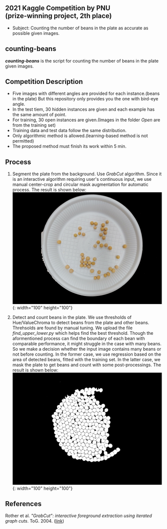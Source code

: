 ## 2021 Kaggle Competition by PNU <br/>(prize-winning project, 2th place)
- Subject: Counting the number of beans in the plate as accurate as possible given images.

## counting-beans
<strong>_counting-beans_</strong> is the script for counting the number of beans in the plate given images.

## Competition Description
- Five images with different angles are provided for each instance.(beans in the plate) But this repository only provides you the one with bird-eye angle.
- In the test tiem, 30 hidden instances are given and each example has the same amount of point. 
- For training, 30 open instances are given.(Images in the folder _Open_ are from the training set)
- Training data and test data follow the same distribution.
- Only algorithmic method is allowed.(learning-based method is not permitted)
- The proposed method must finish its work within 5 min.

## Process
1. Segment the plate from the background. Use _GrabCut_ algorithm. Since it is an interactive algorithm requiring user's continuous input, we use manual center-crop and circular mask augmentation for automatic process. The result is shown below:<br/>
![Process1 example](./Image/example1.jpg){: width="100" height="100"}
  
2. Detect and count beans in the plate. We use thresholds of Hue/ValueChroma to detect beans from the plate and other beans. Threhsolds are found by manual tuning. We upload the file _find_upper_lower.py_ which helps find the best threshold. Though the aformentioned process can find the boundary of each bean with comparable performance, it might struggle in the case with many beans. So we make a decision whether the input image contains many beans or not before counting. In the former case, we use regression based on the area of detected beans, fitted with the training set. In the latter case, we mask the plate to get beans and count with some post-processings. The result is shown below:<br/>
![Process2 example](./Image/example2.png){: width="100" height="100"}
  
## References
Rother et al. _"GrabCut": interactive foreground extraction using iterated graph cuts_. ToG. 2004. ([link](https://github.com/Pengeace/RPITER))
  
  
 
